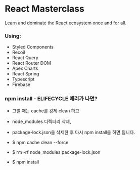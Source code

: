 # React Masterclass

Learn and dominate the React ecosystem once and for all.

### Using:

- Styled Components
- Recoil
- React Query
- React Router DOM
- Apex Charts
- React Spring
- Typescript
- Firebase


### npm install - ELIFECYCLE 에러가 나면?

- 그럴 때는 cache를 강제 clean 하고
- node_modules 디렉터리 삭제, 
- package-lock.json을 삭제한 후 다시 npm install을 하면 됩니다.

- $ npm cache clean --force
- $ rm -rf node_modules package-lock.json
- $ npm install